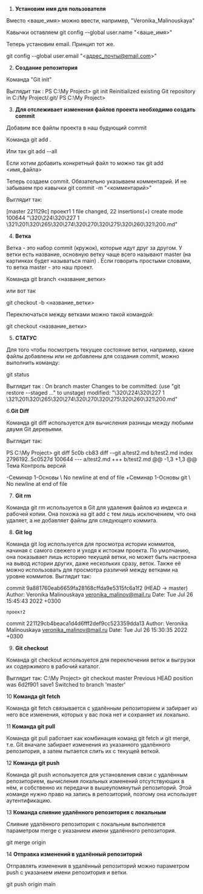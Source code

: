 1. **Установим имя для пользователя**

Вместо <ваше_имя> можно ввести, например, "Veronika_Malinouskaya"

Кавычки оставляем
git config --global user.name "<ваше_имя>"

Теперь установим email. Принцип тот же.

git config --global user.email "<адрес_почты@email.com>"

2. **Создание репозитория**

Команда "Git init"

 Выглядит так : 
 PS C:\My Project> git init
Reinitialized existing Git repository in C:/My Project/.git/
PS C:\My Project>

 3. **Для отслеживает изменения файлов проекта необходимо создать commit**

 Добавим все файлы проекта в наш будующий commit

Команда git add .

Или так git add --all

Если хотим добавить конкретный файл то можно так
git add <имя_файла> 

Теперь создаем commit. Обязательно указываем комментарий.
И не забываем про кавычки
git commit -m "<комментарий>"

Выглядит так:

[master 221129c] проект1
 1 file changed, 22 insertions(+)
 create mode 100644 "\320\224\320\227 1 \321\201\320\265\320\274\320\270\320\275\320\260\321\200.md"

4. **Ветка**

Ветка - это набор commit (кружок), которые идут друг за другом. У ветки есть название, основную ветку чаще всего называют master (на картинках будет называться main) . Если говорить простыми словами, то ветка master - это наш проект.

Команда git branch <название_ветки>

или вот так

git checkout -b <название_ветки>

Переключаться между ветками можно такой командой:

git checkout <название_ветки>

5. **СТАТУС**

Для того чтобы посмотреть текущее состояние ветки, например, какие файлы добавлены или не добавлены для создания commit, можно выполнить команду:

git status

Выглядит так : 
On branch master
Changes to be committed:
  (use "git restore --staged <file>..." to unstage)
        modified:   "\320\224\320\227 1 \321\201\320\265\320\274\320\270\320\275\320\260\321\200.md"
        
        
6.**Git Diff**

Команда git diff используется для вычисления разницы между любыми двумя Git деревьями.

Выглядит так:

PS C:\My Project> git diff 5c0b cb83
diff --git a/test2.md b/test2.md
index 2796192..5c0527d 100644
--- a/test2.md
+++ b/test2.md
@@ -1,3 +1,3 @@
 Тема Контроль версий

-Семинар 1-Основы
\ No newline at end of file
+Семинар 1-Основы git
\ No newline at end of file

7. **Git rm**

Команда git rm используется в Git для удаления файлов из индекса и рабочей копии. Она похожа на git add с тем лишь исключением, что она удаляет, а не добавляет файлы для следующего коммита.

8. **Git log**

Команда git log используется для просмотра истории коммитов, начиная с самого свежего и уходя к истокам проекта. По умолчанию, она показывает лишь историю текущей ветки, но может быть настроена на вывод истории других, даже нескольких сразу, веток. Также её можно использовать для просмотра различий между ветками на уровне коммитов.
Выглядит так:

commit 9a881760eab6659fa28168cffda9e5315fc6a1f2 (HEAD -> master)
Author: Veronika Malinouskaya <veronika_malinov@mail.ru>
Date:   Tue Jul 26 15:45:43 2022 +0300

    проект2

commit 221129cb4beaca1d4d6fff2def9cc523359dda13
Author: Veronika Malinouskaya <veronika_malinov@mail.ru>
Date:   Tue Jul 26 15:30:35 2022 +0300

9. **Git checkout**

Команда git checkout используется для переключения веток и выгрузки их содержимого в рабочий каталог.

Выглядит так:
C:\My Project> git checkout master
Previous HEAD position was 6d2f901 save1
Switched to branch 'master'

10 **Команда git fetch**

Команда git fetch связывается с удалённым репозиторием и забирает из него все изменения, которых у вас пока нет и сохраняет их локально.

11 **Команда git pull**

Команда git pull работает как комбинация команд git fetch и git merge, т.е. Git вначале забирает изменения из указанного удалённого репозитория, а затем пытается слить их с текущей веткой.

12 **Команда git push**

Команда git push используется для установления связи с удалённым репозиторием, вычисления локальных изменений отсутствующих в нём, и собственно их передачи в вышеупомянутый репозиторий. Этой команде нужно право на запись в репозиторий, поэтому она использует аутентификацию.

13 **Команда слияние удалённого репозитория с локальным**

Слияние удалённого репозитория с локальным выполняется параметром merge с указанием имени удалённого репозитория.

git merge origin

14 **Отправка изменений в удалённый репозиторий**

Отправлять изменения в удалённый репозиторий можно параметром push с указанием имени репозитория и ветки.

git push origin main